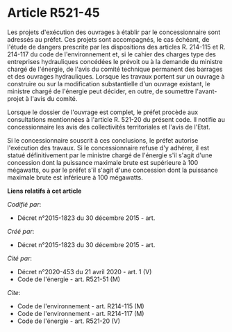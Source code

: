 # Article R521-45

Les projets d'exécution des ouvrages à établir par le concessionnaire sont adressés au préfet. Ces projets sont accompagnés,
le cas échéant, de l'étude de dangers prescrite par les dispositions des articles R. 214-115 et R. 214-117 du code de
l'environnement et, si le cahier des charges type des entreprises hydrauliques concédées le prévoit ou à la demande du
ministre chargé de l'énergie, de l'avis du comité technique permanent des barrages et des ouvrages hydrauliques. Lorsque les
travaux portent sur un ouvrage à construire ou sur la modification substantielle d'un ouvrage existant, le ministre chargé de
l'énergie peut décider, en outre, de soumettre l'avant-projet à l'avis du comité. 

Lorsque le dossier de l'ouvrage est complet, le préfet procède aux consultations mentionnées à l'article R. 521-20 du présent
code. Il notifie au concessionnaire les avis des collectivités territoriales et l'avis de l'Etat. 

Si le concessionnaire souscrit à ces conclusions, le préfet autorise l'exécution des travaux. Si le concessionnaire refuse
d'y adhérer, il est statué définitivement par le ministre chargé de l'énergie s'il s'agit d'une concession dont la puissance
maximale brute est supérieure à 100 mégawatts, ou par le préfet s'il s'agit d'une concession dont la puissance maximale brute
est inférieure à 100 mégawatts.

**Liens relatifs à cet article**

_Codifié par_:

  - Décret n°2015-1823 du 30 décembre 2015 - art.

_Créé par_:

  - Décret n°2015-1823 du 30 décembre 2015 - art.

_Cité par_:

  - Décret n°2020-453 du 21 avril 2020 - art. 1 (V)
  - Code de l'énergie - art. R521-51 (M)

_Cite_:

  - Code de l'environnement - art. R214-115 (M)
  - Code de l'environnement - art. R214-117 (M)
  - Code de l'énergie - art. R521-20 (V)
